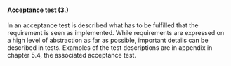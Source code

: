 #### Acceptance test (3.)
In an acceptance test is described what has to be fulfilled that the requirement is seen as implemented. While requirements are expressed on a high level of abstraction as far as possible, important details can be described in tests.
Examples of the test descriptions are in appendix in chapter 5.4, the associated acceptance test.